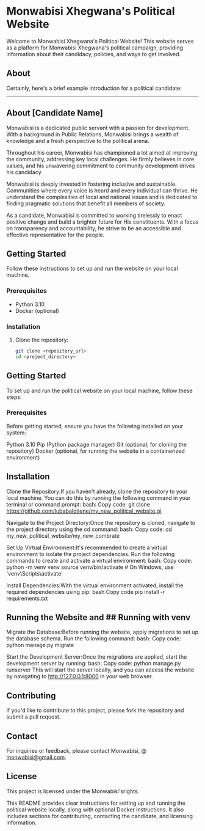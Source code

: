# Monwabisi Xhegwana's Political Website

Welcome to Monwabisi Xhegwana's Political Website! This website serves as a platform for Monwabisi Xhegwana's political campaign, providing information about their candidacy, policies, and ways to get involved.

## About

Certainly, here's a brief example introduction for a political candidate:

---

## About [Candidate Name]

Monwabisi is a dedicated public servant with a passion for development. With a background in Public Relations, Monwabisi brings a wealth of knowledge and a fresh perspective to the political arena.

Throughout his career, Monwabisi has championed a lot aimed at improving the community, addressing key local challenges. He firmly believes in core values, and his unwavering commitment to community development drives his candidacy.

Monwabisi is deeply invested in fostering inclusive and sustainable. Communities where every voice is heard and every individual can thrive. He understand the complexities of local and national issues and is dedicated to finding pragmatic solutions that benefit all members of society.

As a candidate, Monwabisi is committed to working tirelessly to enact positive change and build a brighter future for His constituents. With a focus on transparency and accountability, he strive to be an accessible and effective representative for the people.


## Getting Started

Follow these instructions to set up and run the website on your local machine.

### Prerequisites

- Python 3.10
- Docker (optional)

### Installation

1. Clone the repository:

   ```bash
   git clone <repository_url>
   cd <project_directory>


## Getting Started
To set up and run the political website on your local machine, follow these steps:

### Prerequisites
Before getting started, ensure you have the following installed on your system:

Python 3.10
Pip (Python package manager)
Git (optional, for cloning the repository)
Docker (optional, for running the website in a containerized environment)

## Installation

Clone the Repository:If you haven't already, clone the repository to your local machine. You can do this by running the following command in your terminal or command prompt:
bash:
Copy code:
git clone <https://github.com/lubabalotiene/my_new_political_website.gi>

Navigate to the Project Directory:Once the repository is cloned, navigate to the project directory using the cd command:
bash:
Copy code:
cd my_new_political_website/my_new_combrate

Set Up Virtual Environment:It's recommended to create a virtual environment to isolate the project dependencies. Run the following commands to create and activate a virtual environment:
bash:
Copy code:
python -m venv venv
source venv/bin/activate   # On Windows, use 'venv\Scripts\activate'

Install Dependencies:With the virtual environment activated, install the required dependencies using pip:
bash
Copy code
pip install -r requirements.txt
## Running the Website and ## Running with venv
Migrate the Database:Before running the website, apply migrations to set up the database schema. Run the following command:
bash:
Copy code:
python manage.py migrate

Start the Development Server:Once the migrations are applied, start the development server by running:
bash:
Copy code:
python manage.py runserver
This will start the server locally, and you can access the website by navigating to http://127.0.0.1:8000 in your web browser.

## Contributing
If you'd like to contribute to this project, please fork the repository and submit a pull request.

## Contact
For inquiries or feedback, please contact Monwabisi, @ monwabisi@gmail.com.

## License
This project is licensed under the Monwabisi'srights.


This README provides clear instructions for setting up and running the political website locally, along with optional Docker instructions. It also includes sections for contributing, contacting the candidate, and licensing information.



